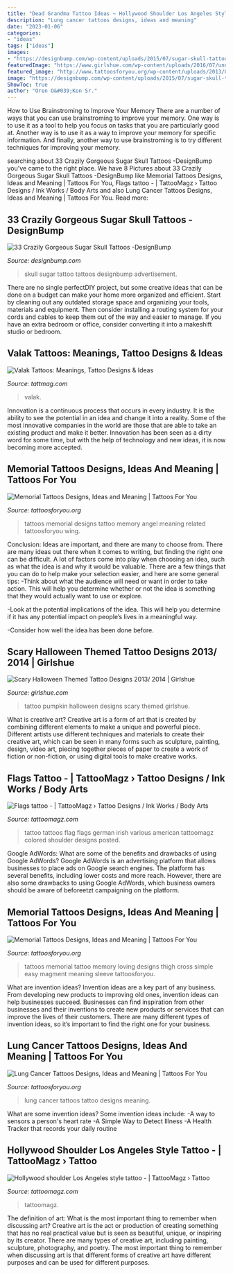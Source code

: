 ```yaml
---
title: "Dead Grandma Tattoo Ideas ~ Hollywood Shoulder Los Angeles Style Tattoo -"
description: "Lung cancer tattoos designs, ideas and meaning"
date: "2023-01-06"
categories:
- "ideas"
tags: ["ideas"]
images:
- "https://designbump.com/wp-content/uploads/2015/07/sugar-skull-tattoo-pictures.jpg"
featuredImage: "https://www.girlshue.com/wp-content/uploads/2016/07/unnamed-file-4935.jpg"
featured_image: "http://www.tattoosforyou.org/wp-content/uploads/2013/09/Loving-Memory-Tattoos.jpg"
image: "https://designbump.com/wp-content/uploads/2015/07/sugar-skull-tattoo-pictures.jpg"
ShowToc: true
author: "Oren O&#039;Kon Sr."
---
```



How to Use Brainstroming to Improve Your Memory
There are a number of ways that you can use brainstroming to improve your memory. One way is to use it as a tool to help you focus on tasks that you are particularly good at. Another way is to use it as a way to improve your memory for specific information. And finally, another way to use brainstroming is to try different techniques for improving your memory.

	

		
searching about 33 Crazily Gorgeous Sugar Skull Tattoos -DesignBump you've came to the right place. We have 8 Pictures about 33 Crazily Gorgeous Sugar Skull Tattoos -DesignBump like Memorial Tattoos Designs, Ideas and Meaning | Tattoos For You, Flags tattoo - | TattooMagz › Tattoo Designs / Ink Works / Body Arts and also Lung Cancer Tattoos Designs, Ideas and Meaning | Tattoos For You. Read more:
		
    
## 33 Crazily Gorgeous Sugar Skull Tattoos -DesignBump

<img loading=lazy src="https://designbump.com/wp-content/uploads/2015/07/sugar-skull-tattoo-pictures.jpg" onerror="this.onerror=null;this.src='https://tse2.mm.bing.net/th?id=OIP.wiczE-L3AW1Gkp_mXZ947AHaMG&amp;pid=15.1';" alt="33 Crazily Gorgeous Sugar Skull Tattoos -DesignBump">

_Source: designbump.com_

>skull sugar tattoo tattoos designbump advertisement. 

	

There are no single perfectDIY project, but some creative ideas that can be done on a budget can make your home more organized and efficient. Start by cleaning out any outdated storage space and organizing your tools, materials and equipment. Then consider installing a routing system for your cords and cables to keep them out of the way and easier to manage. If you have an extra bedroom or office, consider converting it into a makeshift studio or bedroom.

    
## Valak Tattoos: Meanings, Tattoo Designs &amp; Ideas

<img loading=lazy src="https://tattmag.com/wp-content/uploads/2020/10/Evil-Nun-Tattoo-2-765x1024.jpg" onerror="this.onerror=null;this.src='https://tse4.mm.bing.net/th?id=OIP.41RzD7ALemHZ19S4TLAnBAHaJ6&amp;pid=15.1';" alt="Valak Tattoos: Meanings, Tattoo Designs &amp; Ideas">

_Source: tattmag.com_

>valak. 

	

Innovation is a continuous process that occurs in every industry. It is the ability to see the potential in an idea and change it into a reality. Some of the most innovative companies in the world are those that are able to take an existing product and make it better. Innovation has been seen as a dirty word for some time, but with the help of technology and new ideas, it is now becoming more accepted.

    
## Memorial Tattoos Designs, Ideas And Meaning | Tattoos For You

<img loading=lazy src="http://www.tattoosforyou.org/wp-content/uploads/2013/09/Memorial-Tattoos-Designs.jpg" onerror="this.onerror=null;this.src='https://tse2.mm.bing.net/th?id=OIP.0sOhd050vuguWGmda7L3UwHaJ4&amp;pid=15.1';" alt="Memorial Tattoos Designs, Ideas and Meaning | Tattoos For You">

_Source: tattoosforyou.org_

>tattoos memorial designs tattoo memory angel meaning related tattoosforyou wing. 

	

Conclusion: Ideas are important, and there are many to choose from.
There are many ideas out there when it comes to writing, but finding the right one can be difficult. A lot of factors come into play when choosing an idea, such as what the idea is and why it would be valuable. There are a few things that you can do to help make your selection easier, and here are some general tips:
-Think about what the audience will need or want in order to take action. This will help you determine whether or not the idea is something that they would actually want to use or explore.

-Look at the potential implications of the idea. This will help you determine if it has any potential impact on people’s lives in a meaningful way.

-Consider how well the idea has been done before.

    
## Scary Halloween Themed Tattoo Designs 2013/ 2014 | Girlshue

<img loading=lazy src="https://www.girlshue.com/wp-content/uploads/2016/07/unnamed-file-4935.jpg" onerror="this.onerror=null;this.src='https://tse3.mm.bing.net/th?id=OIP.04qalNKYkJi9s6Q-JguwOAAAAA&amp;pid=15.1';" alt="Scary Halloween Themed Tattoo Designs 2013/ 2014 | Girlshue">

_Source: girlshue.com_

>tattoo pumpkin halloween designs scary themed girlshue. 

	

What is creative art?
Creative art is a form of art that is created by combining different elements to make a unique and powerful piece. Different artists use different techniques and materials to create their creative art, which can be seen in many forms such as sculpture, painting, design, video art, piecing together pieces of paper to create a work of fiction or non-fiction, or using digital tools to make creative works.

    
## Flags Tattoo - | TattooMagz › Tattoo Designs / Ink Works / Body Arts

<img loading=lazy src="https://tattoomagz.com/wp-content/uploads/2014/07/Flags-tattoo.jpg" onerror="this.onerror=null;this.src='https://tse4.mm.bing.net/th?id=OIP.LSwpXzeYDB8LovVxJbyvygHaJ4&amp;pid=15.1';" alt="Flags tattoo - | TattooMagz › Tattoo Designs / Ink Works / Body Arts">

_Source: tattoomagz.com_

>tattoo tattoos flag flags german irish various american tattoomagz colored shoulder designs posted. 

	

Google AdWords: What are some of the benefits and drawbacks of using Google AdWords?
Google AdWords is an advertising platform that allows businesses to place ads on Google search engines. The platform has several benefits, including lower costs and more reach. However, there are also some drawbacks to using Google AdWords, which business owners should be aware of beforeetzt campaigning on the platform.

    
## Memorial Tattoos Designs, Ideas And Meaning | Tattoos For You

<img loading=lazy src="http://www.tattoosforyou.org/wp-content/uploads/2013/09/Loving-Memory-Tattoos.jpg" onerror="this.onerror=null;this.src='https://tse3.mm.bing.net/th?id=OIP.sDyZq0Dw7mqZggvkAurGLQHaMZ&amp;pid=15.1';" alt="Memorial Tattoos Designs, Ideas and Meaning | Tattoos For You">

_Source: tattoosforyou.org_

>tattoos memorial tattoo memory loving designs thigh cross simple easy magment meaning sleeve tattoosforyou. 

	

What are invention ideas?
Invention ideas are a key part of any business. From developing new products to improving old ones, invention ideas can help businesses succeed. Businesses can find inspiration from other businesses and their inventions to create new products or services that can improve the lives of their customers. There are many different types of invention ideas, so it’s important to find the right one for your business.

    
## Lung Cancer Tattoos Designs, Ideas And Meaning | Tattoos For You

<img loading=lazy src="https://www.tattoosforyou.org/wp-content/uploads/2017/07/Lung-Cancer-Tattoo.jpg" onerror="this.onerror=null;this.src='https://tse2.mm.bing.net/th?id=OIP.-jPy9mUJXoYCJbMZYCiwCgHaJ3&amp;pid=15.1';" alt="Lung Cancer Tattoos Designs, Ideas and Meaning | Tattoos For You">

_Source: tattoosforyou.org_

>lung cancer tattoos tattoo designs meaning. 

	

What are some invention ideas?
Some invention ideas include:
-A way to sensors a person's heart rate 
-A Simple Way to Detect Illness 
-A Health Tracker that records your daily routine

    
## Hollywood Shoulder Los Angeles Style Tattoo - | TattooMagz › Tattoo

<img loading=lazy src="https://tattoomagz.com/wp-content/uploads/Tattoos/colorful-tattoos/Hollywood-shoulder-Los-Angeles-style-tattoo.jpg" onerror="this.onerror=null;this.src='https://tse2.mm.bing.net/th?id=OIP.z9bcoQrrM3rUvLPogNX7HwHaJ3&amp;pid=15.1';" alt="Hollywood shoulder Los Angeles style tattoo - | TattooMagz › Tattoo">

_Source: tattoomagz.com_

>tattoomagz. 

	

The definition of art: What is the most important thing to remember when discussing art?
Creative art is the act or production of creating something that has no real practical value but is seen as beautiful, unique, or inspiring by its creator. There are many types of creative art, including painting, sculpture, photography, and poetry. The most important thing to remember when discussing art is that different forms of creative art have different purposes and can be used for different purposes.

